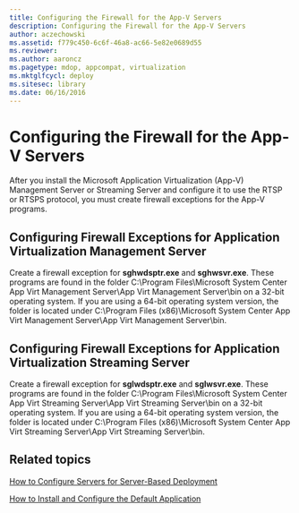 ```yaml
---
title: Configuring the Firewall for the App-V Servers
description: Configuring the Firewall for the App-V Servers
author: aczechowski
ms.assetid: f779c450-6c6f-46a8-ac66-5e82e0689d55
ms.reviewer:
ms.author: aaroncz
ms.pagetype: mdop, appcompat, virtualization
ms.mktglfcycl: deploy
ms.sitesec: library
ms.date: 06/16/2016
---
```



# Configuring the Firewall for the App-V Servers


After you install the Microsoft Application Virtualization (App-V) Management Server or Streaming Server and configure it to use the RTSP or RTSPS protocol, you must create firewall exceptions for the App-V programs.

## Configuring Firewall Exceptions for Application Virtualization Management Server


Create a firewall exception for **sghwdsptr.exe** and **sghwsvr.exe**. These programs are found in the folder C:\\Program Files\\Microsoft System Center App Virt Management Server\\App Virt Management Server\\bin on a 32-bit operating system. If you are using a 64-bit operating system version, the folder is located under C:\\Program Files (x86)\\Microsoft System Center App Virt Management Server\\App Virt Management Server\\bin.

## Configuring Firewall Exceptions for Application Virtualization Streaming Server


Create a firewall exception for **sglwdsptr.exe** and **sglwsvr.exe**. These programs are found in the folder C:\\Program Files\\Microsoft System Center App Virt Streaming Server\\App Virt Streaming Server\\bin on a 32-bit operating system. If you are using a 64-bit operating system version, the folder is located under C:\\Program Files (x86)\\Microsoft System Center App Virt Streaming Server\\App Virt Streaming Server\\bin.

## Related topics


[How to Configure Servers for Server-Based Deployment](how-to-configure-servers-for-server-based-deployment.md)

[How to Install and Configure the Default Application](how-to-install-and-configure-the-default-application.md)

 

 






